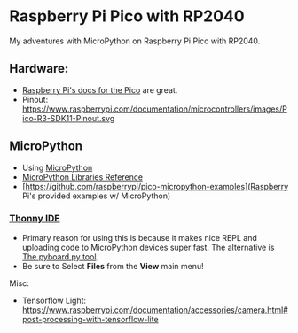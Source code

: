 # Raspberry Pi Pico with RP2040

My adventures with MicroPython on Raspberry Pi Pico with RP2040.

## Hardware:
- [Raspberry Pi's docs for the Pico](https://www.raspberrypi.com/documentation/) are great.
- Pinout: https://www.raspberrypi.com/documentation/microcontrollers/images/Pico-R3-SDK11-Pinout.svg

## MicroPython
- Using [MicroPython](https://micropython.org/)
- [MicroPython Libraries Reference](https://docs.micropython.org/en/latest/library/index.html)
- [https://github.com/raspberrypi/pico-micropython-examples](Raspberry Pi's provided examples w/ MicroPython)

### [Thonny IDE](https://thonny.org/)

- Primary reason for using this is because it makes nice REPL and uploading code to MicroPython devices super fast. The alternative is [The pyboard.py tool](http://docs.micropython.org/en/latest/reference/pyboard.py.html).
- Be sure to Select **Files** from the **View** main menu!

Misc:
- Tensorflow Light: https://www.raspberrypi.com/documentation/accessories/camera.html#post-processing-with-tensorflow-lite
